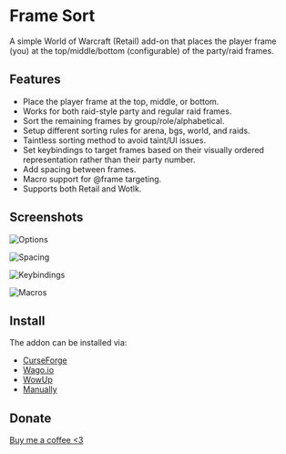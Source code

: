 # Frame Sort #

A simple World of Warcraft (Retail) add-on that places the player frame (you) at the top/middle/bottom (configurable) of the party/raid frames.

## Features ##

* Place the player frame at the top, middle, or bottom.
* Works for both raid-style party and regular raid frames.
* Sort the remaining frames by group/role/alphabetical.
* Setup different sorting rules for arena, bgs, world, and raids.
* Taintless sorting method to avoid taint/UI issues.
* Set keybindings to target frames based on their visually ordered representation rather than their party number.
* Add spacing between frames.
* Macro support for @frame targeting.
* Supports both Retail and Wotlk.

## Screenshots ##

![Options](https://github.com/Verubato/frame-sort/raw/main/assets/options.png)

![Spacing](https://github.com/Verubato/frame-sort/raw/main/assets/spacing.png)

![Keybindings](https://github.com/Verubato/frame-sort/raw/main/assets/keybindings.png)

![Macros](https://github.com/Verubato/frame-sort/raw/main/assets/macros.png)

## Install ##

The addon can be installed via:

* [CurseForge](https://www.curseforge.com/wow/addons/framesort)
* [Wago.io](https://addons.wago.io/addons/framesort)
* [WowUp](https://wowup.io/)
* [Manually](https://github.com/Verubato/frame-sort/releases/latest)

## Donate ##

[Buy me a coffee <3](https://buy.stripe.com/cN23cZ48G9mJeXu3cc)
